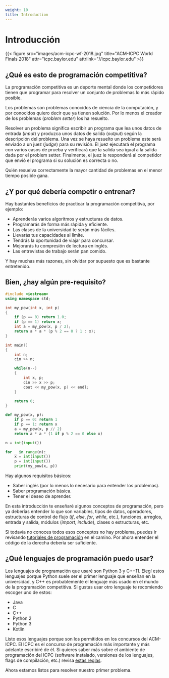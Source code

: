 ```yaml
---
weight: 10
title: Introduction
---
```


# Introducción

{{< figure src="images/acm-icpc-wf-2018.jpg"
    title="ACM-ICPC World Finals 2018"
    attr="icpc.baylor.edu" attrlink="//icpc.baylor.edu" >}}

## ¿Qué es esto de programación competitiva?

La programación competitiva es un deporte mental donde los competidores tienen que programar para resolver un conjunto de problemas lo más rápido posible.

Los problemas son problemas conocidos de ciencia de la computación, y por conocidos quiero decir que ya tienen solución. Por lo menos el creador de los problemas (_problem setter_) los ha resuelto.

Resolver un problema significa escribir un programa que lea unos datos de entrada (_input_) y produzca unos datos de salida (_output_) según la descripción del problema. Una vez se haya resuelto un problema este será enviado a un juez (_judge_) para su revisión. El juez ejecutará el programa con varios casos de prueba y verificará que la salida sea igual a la salida dada por el problem setter. Finalmente, el juez le responderá al competidor que envió el programa si su solución es correcta o no.

Quién resuelva correctamente la mayor cantidad de problemas en el menor tiempo posible gana.

## ¿Y por qué debería competir o entrenar?

Hay bastantes beneficios de practicar la programación competitiva, por ejemplo:

- Aprenderás varios algoritmos y estructuras de datos.
- Programarás de forma más rápida y eficiente.
- Las clases de la universidad te serán más fáciles.
- Llevarás tus capacidades al límite.
- Tendrás la oportunidad de viajar para concursar.
- Mejorarás tu compresión de lectura en inglés.
- Las entrevistas de trabajo serán pan comido.

Y hay muchas más razones, sin olvidar por supuesto que es bastante entretenido.

## Bien, ¿hay algún pre-requisito?

```cpp
#include <iostream>
using namespace std;

int my_pow(int x, int p)
{
    if (p == 0) return 1.0;
    if (p == 1) return x;
    int a = my_pow(x, p / 2);
    return a * a * (p % 2 == 0 ? 1 : x);
}

int main()
{
    int n;
    cin >> n;

    while(n--)
    {
        int x, p;
        cin >> x >> p;
        cout << my_pow(x, p) << endl;
    }

    return 0;
}
```

```python
def my_pow(x, p):
    if p == 0: return 1
    if p == 1: return x
    a = my_pow(x, p // 2)
    return a * a * (1 if p % 2 == 0 else x)

n = int(input())

for _ in range(n):
    x = int(input())
    p = int(input())
    print(my_pow(x, p))
```

Hay algunos requisitos básicos:

- Saber inglés (por lo menos lo necesario para entender los problemas).
- Saber programación básica.
- Tener el deseo de aprender.

En esta introducción te enseñaré algunos conceptos de programación, pero ya deberías entender lo que son variables, tipos de datos, operadores, estructuras de control de flujo (_if_, _else_, _for_, _while_, etc.), funciones, arreglos, entrada y salida, módulos (_import_, _include_), clases o estructuras, etc.

Si todavía no conoces todos esos conceptos no hay problema, puedes ir revisando [tutoriales de programación](#tutoriales-de-programación) en el camino. Por ahora entender el código de la derecha debería ser suficiente.

## ¿Qué lenguajes de programación puedo usar?

Los lenguajes de programación que usaré son Python 3 y C++11. Elegí estos lenguajes porque Python suele ser el primer lenguaje que enseñan en la universidad, y C++ es probablemente el lenguaje más usado en el mundo de la programación competitiva. Si gustas usar otro lenguaje te recomiendo escoger uno de estos:

- Java
- C
- C++
- Python 2
- Python 3
- Kotlin

Listo esos lenguajes porque son los permitidos en los concursos del ACM-ICPC. El ICPC es el concurso de programación más importante y más adelante escribiré de él. Si quieres saber más sobre el ambiente de programación del ICPC (software instalado, versiones de los lenguajes, flags de compilación, etc.) revisa [estas reglas](https://icpc.baylor.edu/worldfinals/programming-environment).

Ahora estamos listos para resolver nuestro primer problema.
